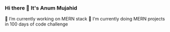 ### Hi there 👋 It's Anum Mujahid

  🔭 I’m currently working on MERN stack
  🌱 I’m currently doing MERN projects in 100 days of code challenge
<!--
**AnumMujahid/AnumMujahid** is a ✨ _special_ ✨ repository because its `README.md` (this file) appears on your GitHub profile.

Here are some ideas to get you started:

- 🔭 I’m currently working on ...
- 🌱 I’m currently learning ...
- 👯 I’m looking to collaborate on ...
- 🤔 I’m looking for help with ...
- 💬 Ask me about ...
- 📫 How to reach me: 
- 😄 Pronouns: ...
- ⚡ Fun fact: ...
-->
